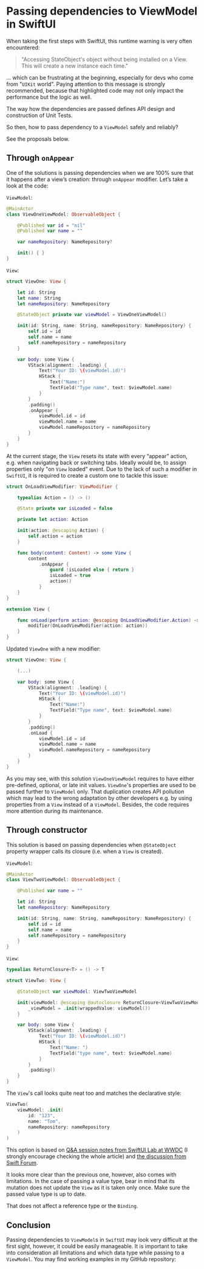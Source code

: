 # Passing dependencies to ViewModel in SwiftUI

When taking the first steps with SwiftUI, this runtime warning is very often encountered:

>"Accessing StateObject's object without being installed on a View. This will create a new instance each time."

... which can be frustrating at the beginning, especially for devs who come from "`UIKit` world".  Paying attention to this message is strongly recommended, because that highlighted code may not only impact the performance but the logic as well.

The way how the dependencies are passed defines API design and construction of Unit Tests.

So then, how to pass dependency to a `ViewModel` safely and reliably?

See the proposals below.

## Through `onAppear`

One of the solutions is passing dependencies when we are 100% sure that it happens after a view’s creation: through `onAppear` modifier. Let’s take a look at the code:

`ViewModel`:

```swift
@MainActor
class ViewOneViewModel: ObservableObject {

    @Published var id = "nil"
    @Published var name = ""

    var nameRepository: NameRepository?

    init() { }
}
```

`View`:

```swift
struct ViewOne: View {

    let id: String
    let name: String
    let nameRepository: NameRepository

    @StateObject private var viewModel = ViewOneViewModel()

    init(id: String, name: String, nameRepository: NameRepository) {
        self.id = id
        self.name = name
        self.nameRepository = nameRepository
    }

    var body: some View {
        VStack(alignment: .leading) {
            Text("Your ID: \(viewModel.id)")
            HStack {
                Text("Name:")
                TextField("Type name", text: $viewModel.name)
            }
        }
        .padding()
        .onAppear {
            viewModel.id = id
            viewModel.name = name
            viewModel.nameRepository = nameRepository
        }
    }
}
```

At the current stage, the `View` resets its state with every “appear” action, e.g. when navigating back or switching tabs. Ideally would be, to assign properties only "on `View` loaded" event. Due to the lack of such a modifier in `SwiftUI`, it is required to create a custom one to tackle this issue:

```swift
struct OnLoadViewModifier: ViewModifier {

    typealias Action = () -> ()

    @State private var isLoaded = false

    private let action: Action

    init(action: @escaping Action) {
        self.action = action
    }

    func body(content: Content) -> some View {
        content
            .onAppear {
                guard !isLoaded else { return }
                isLoaded = true
                action()
            }
    }
}

extension View {

    func onLoad(perform action: @escaping OnLoadViewModifier.Action) -> some View {
        modifier(OnLoadViewModifier(action: action))
    }
}
```

Updated `ViewOne` with a new modifier:

```swift
struct ViewOne: View {

    (...)

    var body: some View {
        VStack(alignment: .leading) {
            Text("Your ID: \(viewModel.id)")
            HStack {
                Text("Name:")
                TextField("Type name", text: $viewModel.name)
            }
        }
        .padding()
        .onLoad {
            viewModel.id = id
            viewModel.name = name
            viewModel.nameRepository = nameRepository
        }
    }
}
```

As you may see, with this solution `ViewOneViewModel` requires to have either pre-defined, optional, or late init values. `ViewOne`'s properties are used to be passed further to `ViewModel` only. That duplication creates API pollution which may lead to the wrong adaptation by other developers e.g. by using properties from a `View` instead of a `ViewModel`. Besides, the code requires more attention during its maintenance.

## Through constructor

This solution is based on passing dependencies when `@StateObject` property wrapper calls its closure (i.e. when a `View` is created).

`ViewModel`:

```swift
@MainActor
class ViewTwoViewModel: ObservableObject {

    @Published var name = ""

    let id: String
    let nameRepository: NameRepository

    init(id: String, name: String, nameRepository: NameRepository) {
        self.id = id
        self.name = name
        self.nameRepository = nameRepository
    }
}
```

`View`:

```swift
typealias ReturnClosure<T> = () -> T

struct ViewTwo: View {

    @StateObject var viewModel: ViewTwoViewModel

    init(viewModel: @escaping @autoclosure ReturnClosure<ViewTwoViewModel>) {
        _viewModel = .init(wrappedValue: viewModel())
    }

    var body: some View {
        VStack(alignment: .leading) {
            Text("Your ID: \(viewModel.id)")
            HStack {
                Text("Name: ")
                TextField("type name", text: $viewModel.name)
            }
        }
        .padding()
    }
}
```

The `View`'s call looks quite neat too and matches the declarative style:

```swift
ViewTwo(
    viewModel: .init(
        id: "123",
        name: "Tom",
        nameRepository: nameRepository
    )
)
```

This option is based on [Q&A session notes from SwiftUI Lab at WWDC](https://www.swiftui-lab.com/random-lessons#data-10) (I strongly encourage checking the whole article) and [the discussion from Swift Forum](https://forums.swift.org/t/why-swiftui-state-property-can-be-initialized-inside-init-this-other-way/62772).

It looks more clear than the previous one, however, also comes with limitations. In the case of passing a value type, bear in mind that its mutation does not update the `View` as it is taken only once. Make sure the passed value type is up to date.

That does not affect a reference type or the `Binding`.

## Conclusion

Passing dependencies to `ViewModel`s in `SwiftUI` may look very difficult at the first sight, however, it could be easily manageable. It is important to take into consideration all limitations and which data type while passing to a `ViewModel`.
You may find working examples in my GitHub repository: []()

